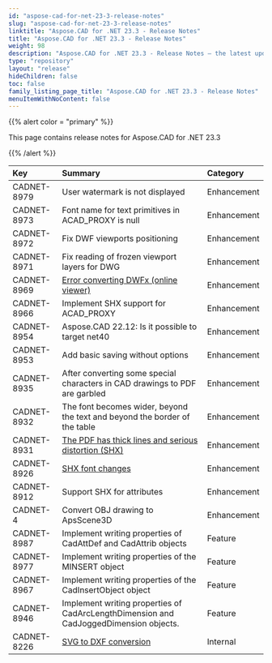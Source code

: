 ```yaml
---
id: "aspose-cad-for-net-23-3-release-notes"
slug: "aspose-cad-for-net-23-3-release-notes"
linktitle: "Aspose.CAD for .NET 23.3 - Release Notes"
title: "Aspose.CAD for .NET 23.3 - Release Notes"
weight: 98
description: "Aspose.CAD for .NET 23.3 - Release Notes – the latest updates and fixes."
type: "repository"
layout: "release"
hideChildren: false
toc: false
family_listing_page_title: "Aspose.CAD for .NET 23.3 - Release Notes"
menuItemWithNoContent: false
---
```


{{% alert color = "primary" %}}

This page contains release notes for Aspose.CAD for .NET 23.3

{{% /alert %}}


|**Key**|**Summary**|**Category**|
| :- | :- | :- |
| CADNET-8979 | User watermark is not displayed | Enhancement |
| CADNET-8973 | Font name for text primitives in ACAD_PROXY is null | Enhancement |
| CADNET-8972 | Fix DWF viewports positioning | Enhancement |
| CADNET-8971 | Fix reading of frozen viewport layers for DWG | Enhancement |
| CADNET-8969 | [Error converting DWFx (online viewer)](https://forum.aspose.com/t/error-converting-dwfx/258835) | Enhancement |
| CADNET-8966 | Implement SHX support for ACAD_PROXY | Enhancement |
| CADNET-8954 | Aspose.CAD 22.12: Is it possible to target net40   | Enhancement |
| CADNET-8953 | Add basic saving without options | Enhancement |
| CADNET-8935 | After converting some special characters in CAD drawings to PDF are garbled | Enhancement |
| CADNET-8932 | The font becomes wider, beyond the text and beyond the border of the table | Enhancement |
| CADNET-8931 | [The PDF has thick lines and serious distortion (SHX)](https://forum.aspose.com/t/cadtopdf-net-pdf/257688) | Enhancement |
| CADNET-8926 | [SHX font changes](https://forum.aspose.com/t/aspose-cad-for-net-cad-pdf/257592) | Enhancement |
| CADNET-8912 | Support SHX for attributes | Enhancement |
| CADNET-4 | Convert OBJ drawing to ApsScene3D | Enhancement |
| CADNET-8987 | Implement writing properties of CadAttDef and CadAttrib objects | Feature |
| CADNET-8977 | Implement writing properties of the MINSERT object | Feature |
| CADNET-8967 | Implement writing properties of the CadInsertObject object | Feature |
| CADNET-8946 | Implement writing properties of CadArcLengthDimension and CadJoggedDimension objects. | Feature |
| CADNET-8226 | [SVG to DXF conversion](https://forum.aspose.com/t/aspose-cad-cadexceptions-imageloadexception-image-loading-failed/232189/14) | Internal |
